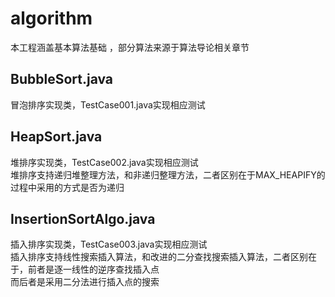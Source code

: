 # algorithm
本工程涵盖基本算法基础 ，部分算法来源于算法导论相关章节

## BubbleSort.java
冒泡排序实现类，TestCase001.java实现相应测试

## HeapSort.java
堆排序实现类，TestCase002.java实现相应测试  
堆排序支持递归堆整理方法，和非递归整理方法，二者区别在于MAX_HEAPIFY的过程中采用的方式是否为递归  

## InsertionSortAlgo.java
插入排序实现类，TestCase003.java实现相应测试  
插入排序支持线性搜索插入算法，和改进的二分查找搜索插入算法，二者区别在于，前者是逐一线性的逆序查找插入点  
而后者是采用二分法进行插入点的搜索